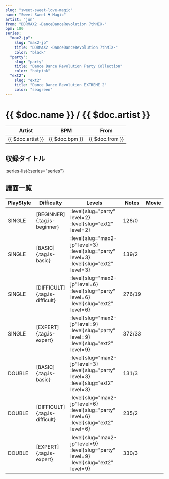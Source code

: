 ```yaml
---
slug: "sweet-sweet-love-magic"
name: "Sweet Sweet ♥ Magic"
artist: "jun"
from: "DDRMAX2 -DanceDanceRevolution 7thMIX-"
bpm: 180
series:
  "max2-jp":
    slug: "max2-jp"
    title: "DDRMAX2 -DanceDanceRevolution 7thMIX-"
    color: "black"
  "party":
    slug: "party"
    title: "Dance Dance Revolution Party Collection"
    color: "hotpink"
  "ext2":
    slug: "ext2"
    title: "Dance Dance Revolution EXTREME 2"
    color: "seagreen"
---
```


# {{ $doc.name }} / {{ $doc.artist }}

|Artist|BPM|From|
|------|---|----|
|{{ $doc.artist }}|{{ $doc.bpm }}|{{ $doc.from }}|

## 収録タイトル

:series-list{:series="series"}

## 譜面一覧

|PlayStyle|Difficulty|Levels|Notes|Movie|
|---------|----------|------|-----|-----|
|SINGLE|[BEGINNER]{.tag.is-beginner}|:level{slug="party" level=2} :level{slug="ext2" level=2}|128/0||
|SINGLE|[BASIC]{.tag.is-basic}|:level{slug="max2-jp" level=3} :level{slug="party" level=3} :level{slug="ext2" level=3}|139/2||
|SINGLE|[DIFFICULT]{.tag.is-difficult}|:level{slug="max2-jp" level=6} :level{slug="party" level=6} :level{slug="ext2" level=6}|276/19||
|SINGLE|[EXPERT]{.tag.is-expert}|:level{slug="max2-jp" level=9} :level{slug="party" level=9} :level{slug="ext2" level=9}|372/33||
|DOUBLE|[BASIC]{.tag.is-basic}|:level{slug="max2-jp" level=3} :level{slug="party" level=3} :level{slug="ext2" level=3}|131/3||
|DOUBLE|[DIFFICULT]{.tag.is-difficult}|:level{slug="max2-jp" level=6} :level{slug="party" level=6} :level{slug="ext2" level=6}|235/2||
|DOUBLE|[EXPERT]{.tag.is-expert}|:level{slug="max2-jp" level=9} :level{slug="party" level=9} :level{slug="ext2" level=9}|330/3||
